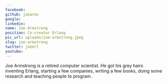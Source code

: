 ```yaml
---
facebook: 
github: joearms
google: 
linkedin: 
name: Joe Armstrong
position: Co-creator Erlang
pic_url: uploads/joe-armstrong.jpeg
slug: joe-armstrong
twitter: joeerl
youtube: 
---
```

<p>Joe Armstrong is a retired computer scientist. He got his grey hairs inventing Erlang, starting a few companies, writing a few books, doing some research and teaching people to program.</p>
